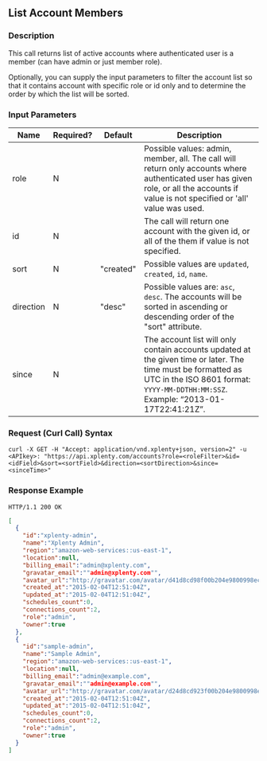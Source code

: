 ## List Account Members

### Description
This call returns list of active accounts where authenticated user is a member (can have admin or just member role).

Optionally, you can supply the input parameters to filter the account list so that it contains
account with specific role or id only and to determine the order by which the list will be sorted.


### Input Parameters

|Name|Required?|Default|Description|
|----|---------|-------|-----------|
role|N| |Possible values: admin, member, all. The call will return only accounts where authenticated user has given role, or all the accounts if value is not specified or 'all' value was used.
id|N| |The call will return one account with the given id, or all of the them if value is not specified.
sort|N|"created"|Possible values are  ```updated```, ```created```, ```id```, ```name```.
direction|N|"desc"|Possible values are: ```asc```, ```desc```. The accounts will be sorted in ascending or descending order of the "sort" attribute.
since|N| |The account list will only contain accounts updated at the given time or later. The time must be formatted as UTC in the ISO 8601 format: ```YYYY-MM-DDTHH:MM:SSZ```. Example: “2013-01-17T22:41:21Z”.

### Request (Curl Call) Syntax
```shell
curl -X GET -H "Accept: application/vnd.xplenty+json, version=2" -u <APIkey>: "https://api.xplenty.com/accounts?role=<roleFilter>&id=<idField>&sort=<sortField>&direction=<sortDirection>&since=<sinceTime>"
```

### Response Example
```HTTP
HTTP/1.1 200 OK
```

```json
[
  {
    "id":"xplenty-admin",
    "name":"Xplenty Admin",
    "region":"amazon-web-services::us-east-1",
    "location":null,
    "billing_email":"admin@xplenty.com",
    "gravatar_email":""admin@xplenty.com"",
    "avatar_url":"http://gravatar.com/avatar/d41d8cd98f00b204e9800998ecf8427e.png?d=retro&s=140",
    "created_at":"2015-02-04T12:51:04Z",
    "updated_at":"2015-02-04T12:51:04Z",
    "schedules_count":0,
    "connections_count":2,
    "role":"admin",
    "owner":true
  },
  {
    "id":"sample-admin",
    "name":"Sample Admin",
    "region":"amazon-web-services::us-east-1",
    "location":null,
    "billing_email":"admin@example.com",
    "gravatar_email":""admin@example.com"",
    "avatar_url":"http://gravatar.com/avatar/d24d8cd923f00b204e9800998ecf8427e.png?d=retro&s=140",
    "created_at":"2015-02-04T12:51:04Z",
    "updated_at":"2015-02-04T12:51:04Z",
    "schedules_count":0,
    "connections_count":2,
    "role":"admin",
    "owner":true
  }
]
```
